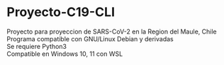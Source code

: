 # Proyecto-C19-CLI
Proyecto para proyeccion de SARS-CoV-2 en la Region del Maule, Chile\
Programa compatible con GNU/Linux Debian y derivadas\
Se requiere Python3\
Compatible en Windows 10, 11 con WSL
